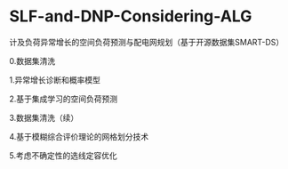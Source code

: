 # SLF-and-DNP-Considering-ALG
计及负荷异常增长的空间负荷预测与配电网规划（基于开源数据集SMART-DS）

0.数据集清洗

1.异常增长诊断和概率模型

2.基于集成学习的空间负荷预测

3.数据集清洗（续）

4.基于模糊综合评价理论的网格划分技术

5.考虑不确定性的选线定容优化
